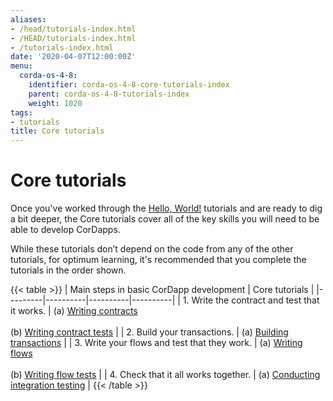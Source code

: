 ```yaml
---
aliases:
- /head/tutorials-index.html
- /HEAD/tutorials-index.html
- /tutorials-index.html
date: '2020-04-07T12:00:00Z'
menu:
  corda-os-4-8:
    identifier: corda-os-4-8-core-tutorials-index
    parent: corda-os-4-8-tutorials-index
    weight: 1020
tags:
- tutorials
title: Core tutorials
---
```



#  Core tutorials

Once you've worked through the [Hello, World!](hello-world-introduction.md) tutorials and are ready to dig a bit deeper, the Core tutorials cover all of the key skills you will need to be able to develop CorDapps.

While these tutorials don’t depend on the code from any of the other tutorials, for optimum learning, it's recommended that you complete the tutorials in the order shown.

{{< table >}}
| Main steps in basic CorDapp development | Core tutorials |
|---------|----------|----------|----------|
| 1. Write the contract and test that it works. | (a) [Writing contracts](tutorial-contract.html) <br/><br/> (b) [Writing contract tests](tutorial-test-dsl.html) |
| 2. Build your transactions. | (a) [Building transactions](tutorial-building-transactions.html) |
| 3. Write your flows and test that they work. | (a) [Writing flows](flow-state-machines.html) <br/><br/> (b) [Writing flow tests](flow-testing.html) |
| 4. Check that it all works together. | (a) [Conducting integration testing](tutorial-integration-testing.html) |
{{< /table >}}
